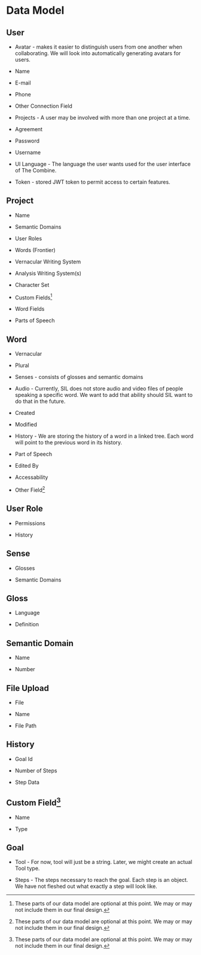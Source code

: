 # Data Model

## User

- Avatar - makes it easier to distinguish users from one another when collaborating. We will look into automatically generating avatars for users.

- Name

- E-mail

- Phone

- Other Connection Field

- Projects - A user may be involved with more than one project at a time.

- Agreement

- Password

- Username

- UI Language - The language the user wants used for the user interface of The Combine.

- Token - stored JWT token to permit access to certain features.

## Project

- Name

- Semantic Domains

- User Roles

- Words (Frontier)

- Vernacular Writing System

- Analysis Writing System(s)

- Character Set

- Custom Fields[^1]

- Word Fields

- Parts of Speech

## Word

- Vernacular

- Plural

- Senses - consists of glosses and semantic domains

- Audio - Currently, SIL does not store audio and video files of people speaking a specific word. We want to add that ability should SIL want to do that in the future.

- Created

- Modified

- History - We are storing the history of a word in a linked tree. Each word will point to the previous word in its history.

- Part of Speech

- Edited By

- Accessability 

- Other Field[^1]

## User Role

- Permissions

- History

## Sense

- Glosses

- Semantic Domains

## Gloss

- Language

- Definition

## Semantic Domain

- Name

- Number

## File Upload

- File

- Name

- File Path

## History

- Goal Id

- Number of Steps

- Step Data

## Custom Field[^1]

- Name

- Type

## Goal

- Tool - For now, tool will just be a string. Later, we might create an actual Tool type.

- Steps - The steps necessary to reach the goal. Each step is an object. We have not fleshed out what exactly a step will look like.

[^1]: These parts of our data model are optional at this point. We may or may not include them in our final design.

